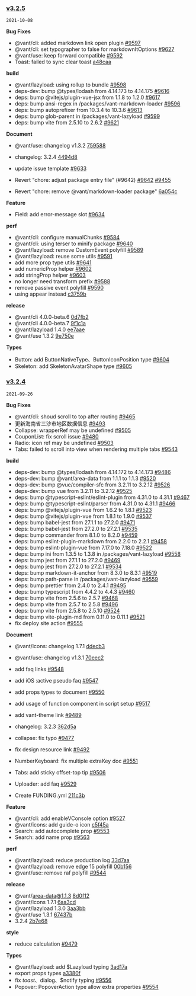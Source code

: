 ### [v3.2.5](https://github.com/youzan/vant/compare/v3.2.4...v3.2.5)

`2021-10-08`

**Bug Fixes**

- @vant/cli: added markdown link open plugin [#9597](https://github.com/youzan/vant/issues/9597)
- @vant/cli: set typographer to false for markdownItOptions [#9627](https://github.com/youzan/vant/issues/9627)
- @vant/use: keep forward compatible [#9592](https://github.com/youzan/vant/issues/9592)
- Toast: failed to sync clear toast [a48caa](https://github.com/youzan/vant/commit/a48caa7c98f88d9c87de3f9e9f208771c1c98ab5)

**build**

- @vant/lazyload: using rollup to bundle [#9598](https://github.com/youzan/vant/issues/9598)
- deps-dev: bump @types/lodash from 4.14.173 to 4.14.175 [#9616](https://github.com/youzan/vant/issues/9616)
- deps: bump @vitejs/plugin-vue-jsx from 1.1.8 to 1.2.0 [#9617](https://github.com/youzan/vant/issues/9617)
- deps: bump ansi-regex in /packages/vant-markdown-loader [#9596](https://github.com/youzan/vant/issues/9596)
- deps: bump autoprefixer from 10.3.4 to 10.3.6 [#9613](https://github.com/youzan/vant/issues/9613)
- deps: bump glob-parent in /packages/vant-lazyload [#9599](https://github.com/youzan/vant/issues/9599)
- deps: bump vite from 2.5.10 to 2.6.2 [#9621](https://github.com/youzan/vant/issues/9621)

**Document**

- @vant/use: changelog v1.3.2 [759588](https://github.com/youzan/vant/commit/75958887c235e9a22ed680ce96c7c8e5e0c09adf)
- changelog: 3.2.4 [4494d8](https://github.com/youzan/vant/commit/4494d854913d204d7e6081b2595d8571789bb4f1)
- update issue template [#9633](https://github.com/youzan/vant/issues/9633)

- Revert "chore: adjust package entry file" (#9642) [#9642](https://github.com/youzan/vant/issues/9642) [#9455](https://github.com/youzan/vant/issues/9455)
- Revert "chore: remove @vant/markdown-loader package" [6a054c](https://github.com/youzan/vant/commit/6a054ca0e3dd1970a674d38e55c1a06f420f4c2c)

**Feature**

- Field: add error-message slot [#9634](https://github.com/youzan/vant/issues/9634)

**perf**

- @vant/cli: configure manualChunks [#9584](https://github.com/youzan/vant/issues/9584)
- @vant/cli: using terser to minify package [#9640](https://github.com/youzan/vant/issues/9640)
- @vant/lazyload: remove CustomEvent polyfill [#9589](https://github.com/youzan/vant/issues/9589)
- @vant/lazyload: reuse some utils [#9591](https://github.com/youzan/vant/issues/9591)
- add more prop type utils [#9641](https://github.com/youzan/vant/issues/9641)
- add numericProp helper [#9602](https://github.com/youzan/vant/issues/9602)
- add stringProp helper [#9603](https://github.com/youzan/vant/issues/9603)
- no longer need transform prefix [#9588](https://github.com/youzan/vant/issues/9588)
- remove passive event polyfill [#9590](https://github.com/youzan/vant/issues/9590)
- using appear instead [c3759b](https://github.com/youzan/vant/commit/c3759b1c3fb3c6c02fc7b20340d459ea48b4c62e)

**release**

- @vant/cli 4.0.0-beta.6 [0d7fb2](https://github.com/youzan/vant/commit/0d7fb21b7332619e79970173fba81de636510a81)
- @vant/cli 4.0.0-beta.7 [9f1c1a](https://github.com/youzan/vant/commit/9f1c1a8d8184085febfe040b49848fd46d409168)
- @vant/lazyload 1.4.0 [ee7aae](https://github.com/youzan/vant/commit/ee7aae8b1c48d36366dcae3c5869b771040a8ea9)
- @vant/use 1.3.2 [9e750e](https://github.com/youzan/vant/commit/9e750ea6341a20b0b4e9a3ed4a84e9c35ed66537)

**Types**

- Button: add ButtonNativeType、ButtonIconPosition type [#9604](https://github.com/youzan/vant/issues/9604)
- Skeleton: add SkeletonAvatarShape type [#9605](https://github.com/youzan/vant/issues/9605)
### [v3.2.4](https://github.com/youzan/vant/compare/v3.2.3...v3.2.4)

`2021-09-26`

**Bug Fixes**

- @vant/cli: shoud scroll to top after routing [#9465](https://github.com/youzan/vant/issues/9465)
- 更新海南省三沙市地区数据信息 [#9493](https://github.com/youzan/vant/issues/9493)
- Collapse: wrapperRef may be undefined [#9505](https://github.com/youzan/vant/issues/9505)
- CouponList: fix scroll issue [#9480](https://github.com/youzan/vant/issues/9480)
- Radio: icon ref may be undefined [#9503](https://github.com/youzan/vant/issues/9503)
- Tabs: failed to scroll into view when rendering multiple tabs [#9543](https://github.com/youzan/vant/issues/9543)

**build**

- deps-dev: bump @types/lodash from 4.14.172 to 4.14.173 [#9486](https://github.com/youzan/vant/issues/9486)
- deps-dev: bump @vant/area-data from 1.1.1 to 1.1.3 [#9520](https://github.com/youzan/vant/issues/9520)
- deps-dev: bump @vue/compiler-sfc from 3.2.11 to 3.2.12 [#9526](https://github.com/youzan/vant/issues/9526)
- deps-dev: bump vue from 3.2.11 to 3.2.12 [#9525](https://github.com/youzan/vant/issues/9525)
- deps: bump @typescript-eslint/eslint-plugin from 4.31.0 to 4.31.1 [#9467](https://github.com/youzan/vant/issues/9467)
- deps: bump @typescript-eslint/parser from 4.31.0 to 4.31.1 [#9466](https://github.com/youzan/vant/issues/9466)
- deps: bump @vitejs/plugin-vue from 1.6.2 to 1.8.1 [#9523](https://github.com/youzan/vant/issues/9523)
- deps: bump @vitejs/plugin-vue from 1.8.1 to 1.9.0 [#9537](https://github.com/youzan/vant/issues/9537)
- deps: bump babel-jest from 27.1.1 to 27.2.0 [#9471](https://github.com/youzan/vant/issues/9471)
- deps: bump babel-jest from 27.2.0 to 27.2.1 [#9535](https://github.com/youzan/vant/issues/9535)
- deps: bump commander from 8.1.0 to 8.2.0 [#9459](https://github.com/youzan/vant/issues/9459)
- deps: bump eslint-plugin-markdown from 2.2.0 to 2.2.1 [#9458](https://github.com/youzan/vant/issues/9458)
- deps: bump eslint-plugin-vue from 7.17.0 to 7.18.0 [#9522](https://github.com/youzan/vant/issues/9522)
- deps: bump ini from 1.3.5 to 1.3.8 in /packages/vant-lazyload [#9558](https://github.com/youzan/vant/issues/9558)
- deps: bump jest from 27.1.1 to 27.2.0 [#9469](https://github.com/youzan/vant/issues/9469)
- deps: bump jest from 27.2.0 to 27.2.1 [#9534](https://github.com/youzan/vant/issues/9534)
- deps: bump markdown-it-anchor from 8.3.0 to 8.3.1 [#9519](https://github.com/youzan/vant/issues/9519)
- deps: bump path-parse in /packages/vant-lazyload [#9559](https://github.com/youzan/vant/issues/9559)
- deps: bump prettier from 2.4.0 to 2.4.1 [#9495](https://github.com/youzan/vant/issues/9495)
- deps: bump typescript from 4.4.2 to 4.4.3 [#9460](https://github.com/youzan/vant/issues/9460)
- deps: bump vite from 2.5.6 to 2.5.7 [#9468](https://github.com/youzan/vant/issues/9468)
- deps: bump vite from 2.5.7 to 2.5.8 [#9496](https://github.com/youzan/vant/issues/9496)
- deps: bump vite from 2.5.8 to 2.5.10 [#9524](https://github.com/youzan/vant/issues/9524)
- deps: bump vite-plugin-md from 0.11.0 to 0.11.1 [#9521](https://github.com/youzan/vant/issues/9521)
- fix deploy site action [#9555](https://github.com/youzan/vant/issues/9555)

**Document**

- @vant/icons: changelog 1.7.1 [ddecb3](https://github.com/youzan/vant/commit/ddecb3a2d047037a18f6cf666389b5edcec51141)
- @vant/use: changelog v1.3.1 [70eec2](https://github.com/youzan/vant/commit/70eec20d25098e86a768983a94658d56ee0ab21c)
- add faq links [#9548](https://github.com/youzan/vant/issues/9548)
- add iOS :active pseudo faq [#9547](https://github.com/youzan/vant/issues/9547)
- add props types to document [#9550](https://github.com/youzan/vant/issues/9550)
- add usage of function component in script setup [#9517](https://github.com/youzan/vant/issues/9517)
- add vant-theme link [#9489](https://github.com/youzan/vant/issues/9489)
- changelog: 3.2.3 [362d5a](https://github.com/youzan/vant/commit/362d5a8a65e41cff932270fc666293516a2d756c)
- collapse: fix typo [#9477](https://github.com/youzan/vant/issues/9477)
- fix design resource link [#9492](https://github.com/youzan/vant/issues/9492)
- NumberKeyboard: fix multiple extraKey doc [#9551](https://github.com/youzan/vant/issues/9551)
- Tabs: add sticky offset-top tip [#9506](https://github.com/youzan/vant/issues/9506)
- Uploader: add faq [#9529](https://github.com/youzan/vant/issues/9529)

- Create FUNDING.yml [211c3b](https://github.com/youzan/vant/commit/211c3bff19b8ae688803c33153d622ed087058c6)

**Feature**

- @vant/cli: add enableVConsole option [#9527](https://github.com/youzan/vant/issues/9527)
- @vant/icons: add guide-o icon [c5f45a](https://github.com/youzan/vant/commit/c5f45a5c134bf9d789c943b247c620a1a2391d03)
- Search: add autocomplete prop [#9553](https://github.com/youzan/vant/issues/9553)
- Search: add name prop [#9563](https://github.com/youzan/vant/issues/9563)

**perf**

- @vant/lazyload: reduce production log [33d7aa](https://github.com/youzan/vant/commit/33d7aa8f1aee38576f1a0b3549560edd7b5fe0ed)
- @vant/lazyload: remove edge 15 polyfill [00b156](https://github.com/youzan/vant/commit/00b1568887321cf452ed4b8872fe99f089a74b22)
- @vant/use: remove raf polyfill [#9544](https://github.com/youzan/vant/issues/9544)

**release**

- @vant/area-data@1.1.3 [8d0f12](https://github.com/youzan/vant/commit/8d0f120ddecd56a8f3ed3d4dae810af22aa02181)
- @vant/icons 1.7.1 [6aa3cd](https://github.com/youzan/vant/commit/6aa3cd186b39d2f2e8b1a9a3cd24e53cbcd38b4e)
- @vant/lazyload 1.3.0 [3aa3bb](https://github.com/youzan/vant/commit/3aa3bbfa49b4601e7c9ea9bc3f9738708700aa9d)
- @vant/use 1.3.1 [67437b](https://github.com/youzan/vant/commit/67437b541e5e93014cd7d252a2b14225e48340b7)
- 3.2.4 [2b7e68](https://github.com/youzan/vant/commit/2b7e688216646ecc2e1c24109d240fd11f085625)

**style**

- reduce calculation [#9479](https://github.com/youzan/vant/issues/9479)

**Types**

- @vant/lazyload: add $Lazyload typing [3ad17a](https://github.com/youzan/vant/commit/3ad17abd524144f249d894f4223718995cab1849)
- export props types [a3380f](https://github.com/youzan/vant/commit/a3380f08c06f5fd32443e9b033e3d8a29c1f726a)
- fix $toast、$dialog、$notify typing [#9556](https://github.com/youzan/vant/issues/9556)
- Popover: PopoverAction type allow extra properties [#9554](https://github.com/youzan/vant/issues/9554)
